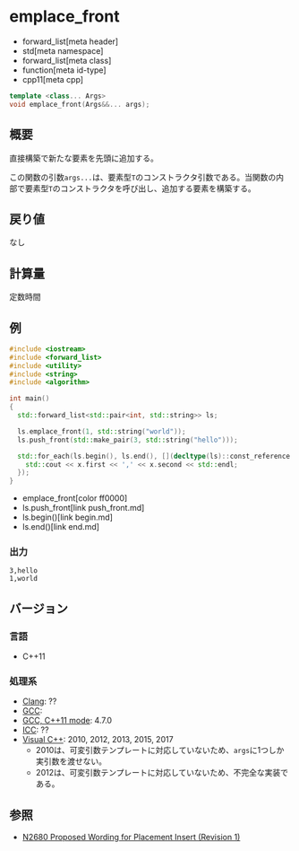 # emplace_front
* forward_list[meta header]
* std[meta namespace]
* forward_list[meta class]
* function[meta id-type]
* cpp11[meta cpp]

```cpp
template <class... Args>
void emplace_front(Args&&... args);
```

## 概要
直接構築で新たな要素を先頭に追加する。

この関数の引数`args...`は、要素型`T`のコンストラクタ引数である。当関数の内部で要素型`T`のコンストラクタを呼び出し、追加する要素を構築する。


## 戻り値
なし


## 計算量
定数時間


## 例
```cpp example
#include <iostream>
#include <forward_list>
#include <utility>
#include <string>
#include <algorithm>

int main()
{
  std::forward_list<std::pair<int, std::string>> ls;

  ls.emplace_front(1, std::string("world"));
  ls.push_front(std::make_pair(3, std::string("hello")));

  std::for_each(ls.begin(), ls.end(), [](decltype(ls)::const_reference x) {
    std::cout << x.first << ',' << x.second << std::endl;
  });
}
```
* emplace_front[color ff0000]
* ls.push_front[link push_front.md]
* ls.begin()[link begin.md]
* ls.end()[link end.md]

### 出力
```
3,hello
1,world
```

## バージョン
### 言語
- C++11

### 処理系
- [Clang](/implementation.md#clang): ??
- [GCC](/implementation.md#gcc): 
- [GCC, C++11 mode](/implementation.md#gcc): 4.7.0
- [ICC](/implementation.md#icc): ??
- [Visual C++](/implementation.md#visual_cpp): 2010, 2012, 2013, 2015, 2017
	- 2010は、可変引数テンプレートに対応していないため、`args`に1つしか実引数を渡せない。
	- 2012は、可変引数テンプレートに対応していないため、不完全な実装である。


## 参照
- [N2680 Proposed Wording for Placement Insert (Revision 1)](http://www.open-std.org/jtc1/sc22/wg21/docs/papers/2008/n2680.pdf)


